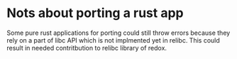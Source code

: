 # Nots about porting a rust app 

Some pure rust applications for porting could still throw errors because they rely on a part of libc API 
which is not implmented yet in relibc. This could result in needed contritbution to relibc library
of redox.
